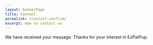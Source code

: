 ```yaml
---
layout: bannerPage
title: Contact
permalink: /contact-confirm/
excerpt: How to contact us
---
```



We have received your message.  Thanks for your interest in ExPatPup.